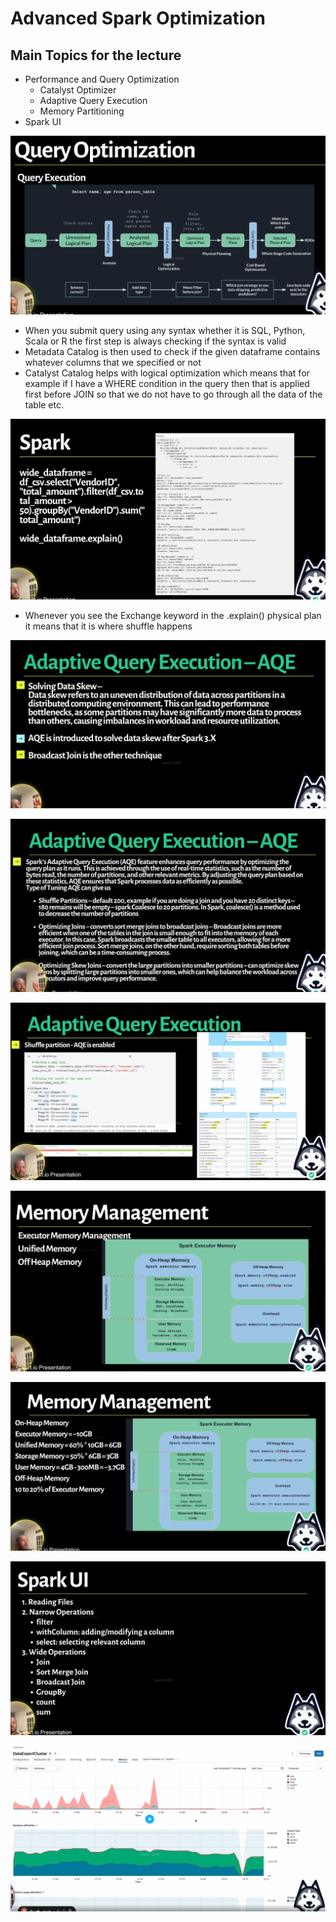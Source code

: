 # Advanced Spark Optimization

## Main Topics for the lecture

- Performance and Query Optimization
  - Catalyst Optimizer
  - Adaptive Query Execution
  - Memory Partitioning
- Spark UI

![Lecture 1 1](https://github.com/marian-z/data-expert-io-bootcamp-2025/raw/main/week-5-realtime-data-&-advanced-spark/images/lecture-1-1.png)

- When you submit query using any syntax whether it is SQL, Python, Scala or R the first step is always checking if the syntax is valid
- Metadata Catalog is then used to check if the given dataframe contains whatever columns that we specified or not
- Catalyst Catalog helps with logical optimization which means that for example if I have a WHERE condition in the query then that is applied first before JOIN so that we do not have to go through all the data of the table etc.

![Lecture 1 2](https://github.com/marian-z/data-expert-io-bootcamp-2025/raw/main/week-5-realtime-data-&-advanced-spark/images/lecture-1-2.png)

- Whenever you see the Exchange keyword in the .explain() physical plan it means that it is where shuffle happens

![Lecture 1 3](https://github.com/marian-z/data-expert-io-bootcamp-2025/raw/main/week-5-realtime-data-&-advanced-spark/images/lecture-1-3.png)

![Lecture 1 4](https://github.com/marian-z/data-expert-io-bootcamp-2025/raw/main/week-5-realtime-data-&-advanced-spark/images/lecture-1-4.png)

![Lecture 1 5](https://github.com/marian-z/data-expert-io-bootcamp-2025/raw/main/week-5-realtime-data-&-advanced-spark/images/lecture-1-5.png)

![Lecture 1 6](https://github.com/marian-z/data-expert-io-bootcamp-2025/raw/main/week-5-realtime-data-&-advanced-spark/images/lecture-1-6.png)

![Lecture 1 7](https://github.com/marian-z/data-expert-io-bootcamp-2025/raw/main/week-5-realtime-data-&-advanced-spark/images/lecture-1-7.png)

![Lecture 1 8](https://github.com/marian-z/data-expert-io-bootcamp-2025/raw/main/week-5-realtime-data-&-advanced-spark/images/lecture-1-8.png)

![Lecture 1 9](https://github.com/marian-z/data-expert-io-bootcamp-2025/raw/main/week-5-realtime-data-&-advanced-spark/images/lecture-1-9.png)
